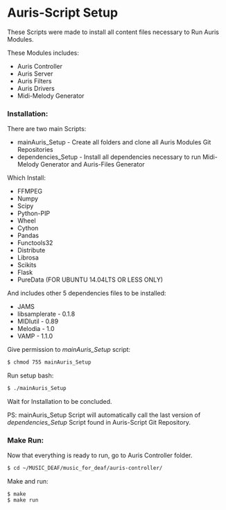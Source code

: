 # Auris-Script Setup

These Scripts were made to install all content files necessary to Run Auris Modules.

These Modules includes:

- Auris Controller
- Auris Server
- Auris Filters
- Auris Drivers
- Midi-Melody Generator


### Installation:

There are two main Scripts:

  - mainAuris_Setup - Create all folders and clone all Auris Modules Git Repositories
  - dependencies_Setup - Install all dependencies necessary to run Midi-Melody Generator and Auris-Files Generator


Which Install:

- FFMPEG
- Numpy
- Scipy
- Python-PIP
- Wheel
- Cython
- Pandas
- Functools32
- Distribute
- Librosa
- Scikits
- Flask
- PureData (FOR UBUNTU 14.04LTS OR LESS ONLY)


And includes other 5 dependencies files to be installed:

- JAMS
- libsamplerate - 0.1.8
- MIDIutil - 0.89
- Melodia - 1.0
- VAMP - 1.1.0


Give permission to *mainAuris_Setup* script:
```sh
$ chmod 755 mainAuris_Setup
```

Run setup bash:
```sh
$ ./mainAuris_Setup
```

Wait for Installation to be concluded.

PS: mainAuris_Setup Script will automatically call the last version of *dependencies_Setup* Script found in Auris-Script Git Repository.


### Make Run:

Now that everything is ready to run, go to Auris Controller folder.
```sh
$ cd ~/MUSIC_DEAF/music_for_deaf/auris-controller/
```

Make and run:
```
$ make
$ make run
```